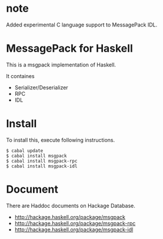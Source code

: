 note
=====

Added experimental C language support to MessagePack IDL.


MessagePack for Haskell
=======================

This is a msgpack implementation of Haskell.

It containes

* Serializer/Deserializer
* RPC
* IDL

# Install

To install this, execute following instructions.

~~~ {.bash}
$ cabal update
$ cabal install msgpack
$ cabal install msgpack-rpc
$ cabal install msgpack-idl
~~~

# Document

There are Haddoc documents on Hackage Database.

* <http://hackage.haskell.org/package/msgpack>
* <http://hackage.haskell.org/package/msgpack-rpc>
* <http://hackage.haskell.org/package/msgpack-idl>
